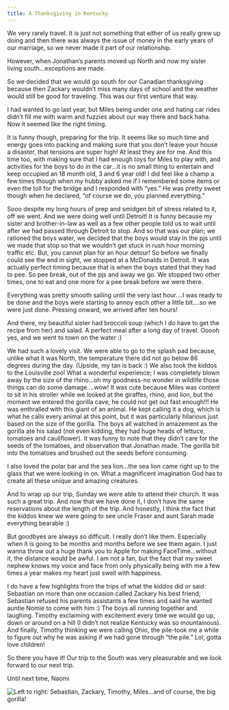 ```yaml
---
title: A Thanksgiving in Kentucky
---
```


We very rarely travel. It is just not something that either of us really grew up doing and then there was always the issue of money in the early years of our marriage, so we never made it part of our relationship.

However, when Jonathan’s parents moved up North and now my sister living south...exceptions are made.

So we decided that we would go south for our Canadian thanksgiving because then Zackary wouldn’t miss many days of school and the weather would still be good for traveling. This was our first venture that way.

I had wanted to go last year, but Miles being under one and hating car rides didn’t fill me with warm and fuzzies about our way there and back haha. Now it seemed like the right timing.

It is funny though, preparing for the trip. It seems like so much time and energy goes into packing and making sure that you don’t leave your house a disaster, that tensions are super high! At least they are for me. And this time too, with making sure that I had enough toys for Miles to play with, and activities for the boys to do in the car…it is no small thing to entertain and keep occupied an 18 month old, 3 and 6 year old! I did feel like a champ a few times though when my hubby asked me if I remembered some items or even the toll for the bridge and I responded with “yes.” He was pretty sweet though when he declared, “of course we do, you planned everything.”

Sooo despite my long hours of prep and smidgen bit of stress related to it, off we went. And we were doing well until Detroit! It is funny because my sister and brother-in-law as well as a few other people told us to wait until after we had passed through Detroit to stop. And so that was our plan; we rationed the boys water, we decided that the boys would stay in the pjs until we made that stop so that we wouldn’t get stuck in rush hour morning traffic etc. But, you cannot plan for an hour detour! So before we finally could see the end in sight, we stopped at a McDonalds in Detroit. It was actually perfect timing because that is when the boys stated that they had to pee. So pee break, out of the pjs and away we go. We stopped two other times, one to eat and one more for a pee break before we were there.

Everything was pretty smooth sailing until the very last hour….I was ready to be done and the boys were starting to annoy each other a little bit….so we were just done. Pressing onward, we arrived after ten hours!

And there, my beautiful sister had broccoli soup (which I do have to get the recipe from her) and salad. A perfect meal after a long day of travel. Ooooh yes, and we went to town on the water :)

We had such a lovely visit. We were able to go to the splash pad because, unlike what it was North, the temperature there did not go below 86 degrees during the day. (Upside, my tan is back :) We also took the kiddos to the Louisville zoo! What a wonderful experience; I was completely blown away by the size of the rhino…oh my goodness-no wonder in wildlife those things can do some damage….wow! It was cute because Miles was content to sit in his stroller while we looked at the giraffes, rhino, and lion, but the moment we entered the gorilla cave, he could not get out fast enough!!! He was enthralled with this giant of an animal. He kept calling it a dog, which is what he calls every animal at this point, but it was particularly hilarious just based on the size of the gorilla. The boys all watched in amazement as the gorilla ate his salad (not even kidding, they had huge heads of lettuce, tomatoes and cauliflower). It was funny to note that they didn’t care for the seeds of the tomatoes, and observation that Jonathan made. The gorilla bit into the tomatoes and brushed out the seeds before consuming.

I also loved the polar bar and the sea lion…the sea lion came right up to the glass that we were looking in on. What a magnificent imagination God has to create all these unique and amazing creatures.

And to wrap up our trip, Sunday we were able to attend their church. It was such a great trip. And now that we have done it, I don’t have the same reservations about the length of the trip. And honestly, I think the fact that the kiddos knew we were going to see uncle Fraser and aunt Sarah made everything bearable :)

But goodbyes are always so difficult. I really don’t like them. Especially when it is going to be months and months before we see them again. I just wanna throw out a huge thank you to Apple for making FaceTime…without it, the distance would be awful. I am not a fan, but the fact that my sweet nephew knows my voice and face from only physically being with me a few times a year makes my heart just swell with happiness.

I do have a few highlights from the trips of what the kiddos did or said: Sebastian on more than one occasion called Zackary his best friend; Sebastian refused his parents assistants a few times and said he wanted auntie Nomie to come with him :) The boys all running together and laughing. Timothy exclaiming with excitement every time we would go up, down or around on a hill (I didn’t not realize Kentucky was so mountainous). And finally, Timothy thinking we were calling Ohio, the pile-took me a while to figure out why he was asking if we had gone through “the pile.” Lol, gotta love children!

So there you have it! Our trip to the South was very pleasurable and we look forward to our next trip.

Until next time,
Naomi

![Left to right: Sebastian, Zackary, Timothy, Miles...and of course, the big gorilla!](/images/kentucky-thanksgiving.jpg)
